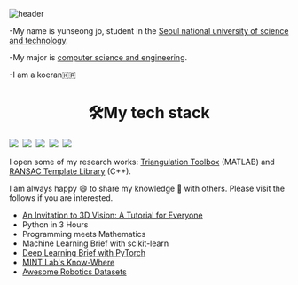 ![header](https://capsule-render.vercel.app/api?type=slice&color=auto&height=250&section=header&text=YunSeong&nbsp;Jo&fontSize=60)

-My name is yunseong jo, student in the [Seoul national university of science and technology](https://www.seoultech.ac.kr/).

-My major is [computer science and engineering](https://computer.seoultech.ac.kr/).

-I am a koeran:kr:

# <center>:hammer_and_wrench:**My tech stack**</center>
<img src="https://img.shields.io/badge/C-#A8B9CCstyle=flat-square&logo=C&logoColor=white"/></a>&nbsp;
<img src="https://img.shields.io/badge/C++-#00599C?style=flat-square&logo=C++&logoColor=white"/></a>&nbsp;
<img src="https://img.shields.io/badge/Python-3766AB?style=flat-square&logo=Python&logoColor=white"/></a>&nbsp;
<img src="https://img.shields.io/badge/Java-#007396?style=flat-square&logo=Java&logoColor=white"/></a>&nbsp;
<img src="https://img.shields.io/badge/JavaScript-#F7DF1Estyle=flat-square&logo=JavaScript&logoColor=white"/></a>&nbsp;


I open some of my research works: [Triangulation Toolbox](https://github.com/sunglok/TriangulationToolbox) (MATLAB) and [RANSAC Template Library](https://github.com/sunglok/rtl) (C++).

I am always happy 😄 to share my knowledge 📘 with others. Please visit the follows if you are interested.
* [An Invitation to 3D Vision: A Tutorial for Everyone](https://github.com/sunglok/3dv_tutorial)
* Python in 3 Hours
* Programming meets Mathematics
* Machine Learning Brief with scikit-learn
* [Deep Learning Brief with PyTorch](https://github.com/mint-lab/dl_tutorial)
* [MINT Lab's Know-Where](https://github.com/mint-lab/know-where)
* [Awesome Robotics Datasets](https://mint-lab.github.io/awesome-robotics-datasets/)
